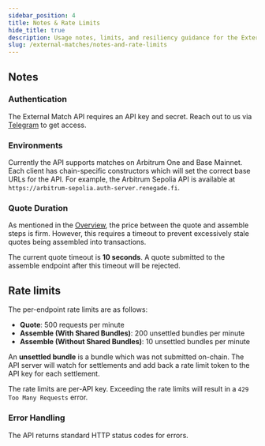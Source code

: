 ```yaml
---
sidebar_position: 4
title: Notes & Rate Limits
hide_title: true
description: Usage notes, limits, and resiliency guidance for the External Matches API
slug: /external-matches/notes-and-rate-limits
---
```


## Notes

### Authentication
The External Match API requires an API key and secret. Reach out to us via [Telegram](https://t.me/jkraut) to get access.

### Environments
Currently the API supports matches on Arbitrum One and Base Mainnet. Each client has chain-specific constructors which will set the correct base URLs for the API. For example, the Arbitrum Sepolia API is available at `https://arbitrum-sepolia.auth-server.renegade.fi`.

### Quote Duration

As mentioned in the [Overview](/external-matches), the price between the quote and assemble steps is firm. However, this requires a timeout to prevent excessively stale quotes being assembled into transactions.

The current quote timeout is **10 seconds**. A quote submitted to the assemble endpoint after this timeout will be rejected.

## Rate limits

The per-endpoint rate limits are as follows:
- **Quote**: 500 requests per minute
- **Assemble (With Shared Bundles)**: 200 unsettled bundles per minute
- **Assemble (Without Shared Bundles)**: 10 unsettled bundles per minute

An **unsettled bundle** is a bundle which was not submitted on-chain. The API server will watch for settlements and add back a rate limit token to the API key for each settlement.

The rate limits are per-API key. Exceeding the rate limits will result in a `429 Too Many Requests` error.

### Error Handling
The API returns standard HTTP status codes for errors.